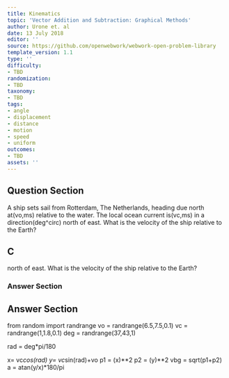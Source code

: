 ```yaml
---
title: Kinematics
topic: 'Vector Addition and Subtraction: Graphical Methods'
author: Urone et. al
date: 13 July 2018
editor: ''
source: https://github.com/openwebwork/webwork-open-problem-library
template_version: 1.1
type: ''
difficulty:
- TBD
randomization:
- TBD
taxonomy:
- TBD
tags:
- angle
- displacement
- distance
- motion
- speed
- uniform
outcomes:
- TBD
assets: ''
---
```


## Question Section 

A ship sets sail from Rotterdam, The Netherlands, heading due north at(vo,ms) relative to the water. The local ocean current is(vc,ms) in a direction(deg^circ) north of east. What is the velocity of the ship relative to the Earth?

## C
north of east. What is the velocity of the ship relative to the Earth?
### Answer Section


## Answer Section

from random import randrange
vo = randrange(6.5,7.5,0.1)
vc = randrange(1,1.8,0.1)
deg = randrange(37,43,1)

rad = deg*pi/180

x= vc*cos(rad)
y= vc*sin(rad)+vo
p1 = (x)**2
p2 = (y)**2
vbg = sqrt(p1+p2)
a = atan(y/x)*180/pi
